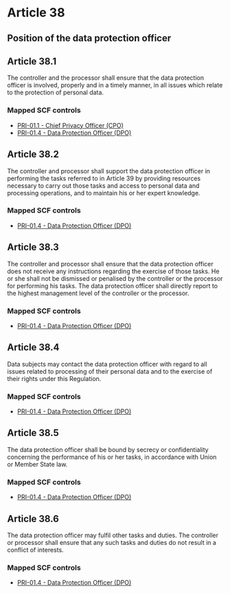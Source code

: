 # Article 38
## Position of the data protection officer

## Article 38.1
The controller and the processor shall ensure that the data protection officer is involved, properly and in a timely manner, in all issues which relate to the protection of personal data.
### Mapped SCF controls
- [PRI-01.1 - Chief Privacy Officer (CPO)](../scf/pri-011-chiefprivacyofficer(cpo).md)
- [PRI-01.4 - Data Protection Officer (DPO)](../scf/pri-014-dataprotectionofficer(dpo).md)
## Article 38.2
The controller and processor shall support the data protection officer in performing the tasks referred to in Article 39 by providing resources necessary to carry out those tasks and access to personal data and processing operations, and to maintain his or her expert knowledge.
### Mapped SCF controls
- [PRI-01.4 - Data Protection Officer (DPO)](../scf/pri-014-dataprotectionofficer(dpo).md)
## Article 38.3
The controller and processor shall ensure that the data protection officer does not receive any instructions regarding the exercise of those tasks. He or she shall not be dismissed or penalised by the controller or the processor for performing his tasks. The data protection officer shall directly report to the highest management level of the controller or the processor.
### Mapped SCF controls
- [PRI-01.4 - Data Protection Officer (DPO)](../scf/pri-014-dataprotectionofficer(dpo).md)
## Article 38.4
Data subjects may contact the data protection officer with regard to all issues related to processing of their personal data and to the exercise of their rights under this Regulation.
### Mapped SCF controls
- [PRI-01.4 - Data Protection Officer (DPO)](../scf/pri-014-dataprotectionofficer(dpo).md)
## Article 38.5
The data protection officer shall be bound by secrecy or confidentiality concerning the performance of his or her tasks, in accordance with Union or Member State law.
### Mapped SCF controls
- [PRI-01.4 - Data Protection Officer (DPO)](../scf/pri-014-dataprotectionofficer(dpo).md)
## Article 38.6
The data protection officer may fulfil other tasks and duties. The controller or processor shall ensure that any such tasks and duties do not result in a conflict of interests.
### Mapped SCF controls
- [PRI-01.4 - Data Protection Officer (DPO)](../scf/pri-014-dataprotectionofficer(dpo).md)